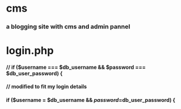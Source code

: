 # cms
### a blogging site with cms and admin pannel
# login.php
#### //   if ($username === $db_username && $password === $db_user_password) {

   ####  // modified to fit my login details
 ####   if ($username = $db_username && $password =$db_user_password) {